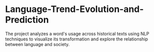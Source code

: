 # Language-Trend-Evolution-and-Prediction
The project analyzes a word's usage across historical texts using NLP techniques to visualize its transformation and explore the relationship between language and society.
